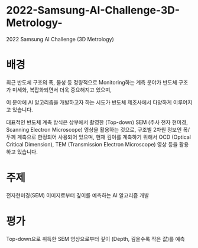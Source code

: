 # 2022-Samsung-AI-Challenge-3D-Metrology-
2022 Samsung AI Challenge (3D Metrology)


# 배경
최근 반도체 구조의 폭, 물성 등 정량적으로 Monitoring하는 계측 분야가 반도체 구조가 미세화, 복잡화되면서 더욱 중요해지고 있으며, 

이 분야에 AI 알고리즘을 개발하고자 하는 시도가 반도체 제조사에서 다양하게 이루어지고 있습니다.

대표적인 반도체 계측 방식은 상부에서 촬영한 (Top-down) SEM (주사 전자 현미경, Scanning Electron Microscope) 영상을 활용하는 것으로, 구조별 2차원 정보인 폭/두께 계측으로 한정되어 사용되어 있으며, 현재 깊이를 계측하기 위해서 OCD (Optical Critical Dimension), TEM (Transmission Electron Microscope) 영상 등을 활용하고 있습니다.

# 주제
전자현미경(SEM) 이미지로부터 깊이를 예측하는 AI 알고리즘 개발

# 평가
Top-down으로 취득한 SEM 영상으로부터 깊이 (Depth, 깊을수록 작은 값)를 예측

